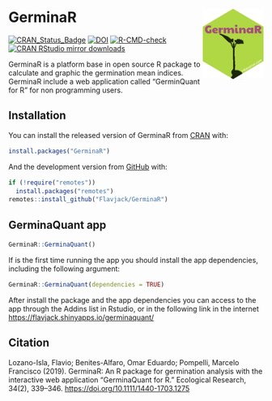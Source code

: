 
<!-- README.md is generated from README.Rmd. Please edit that file -->

# GerminaR <img src="man/figures/logo.png" align="right" alt="" width="120" />

<!-- badges: start -->

[![CRAN_Status_Badge](https://www.r-pkg.org/badges/version/GerminaR)](https://cran.r-project.org/package=GerminaR)
[![DOI](https://zenodo.org/badge/49505163.svg)](https://zenodo.org/badge/latestdoi/49505163)
[![R-CMD-check](https://github.com/Flavjack/GerminaR/workflows/R-CMD-check/badge.svg)](https://github.com/Flavjack/GerminaR/actions)
[![CRAN RStudio mirror
downloads](https://cranlogs.r-pkg.org/badges/grand-total/GerminaR?color=green)](https://r-pkg.org/pkg/GerminaR)
<!-- badges: end -->

GerminaR is a platform base in open source R package to calculate and
graphic the germination mean indices. GerminaR include a web application
called “GerminQuant for R” for non programming users.

## Installation

You can install the released version of GerminaR from
[CRAN](https://cran.r-project.org/package=GerminaR) with:

``` r
install.packages("GerminaR")
```

And the development version from
[GitHub](https://github.com/flavjack/GerminaR) with:

``` r
if (!require("remotes"))
  install.packages("remotes")
remotes::install_github("Flavjack/GerminaR")
```

## GerminaQuant app

``` r
GerminaR::GerminaQuant()
```

If is the first time running the app you should install the app
dependencies, including the following argument:

``` r
GerminaR::GerminaQuant(dependencies = TRUE)
```

After install the package and the app dependencies you can access to the
app through the Addins list in Rstudio, or in the following link in the
internet <https://flavjack.shinyapps.io/germinaquant/>

## Citation

Lozano-Isla, Flavio; Benites-Alfaro, Omar Eduardo; Pompelli, Marcelo
Francisco (2019). GerminaR: An R package for germination analysis with
the interactive web application “GerminaQuant for R.” Ecological
Research, 34(2), 339–346. <https://doi.org/10.1111/1440-1703.1275>
